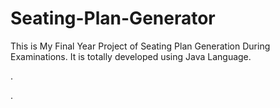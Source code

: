 # Seating-Plan-Generator

This is My Final Year Project of Seating Plan Generation During Examinations. It is totally developed using Java Language.












.


























































































































































































































































































.






































